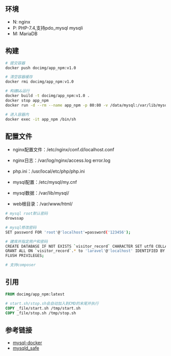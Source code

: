 ## 环境

- N: nginx
- P: PHP-7.4,支持pdo_mysql mysqli
- M: MariaDB

## 构建
```bash
# 提交容器
docker push docimg/app_npm:v1.0

# 清空容器缓存
docker rmi docimg/app_npm:v1.0

# 构建&&运行
docker build -t docimg/app_npm:v1.0 .
docker stop app_npm
docker run -d --rm --name app_npm -p 80:80 -v /data/mysql:/var/lib/mysql docimg/app_npm:v1.0

# 进入容器内
docker exec -it app_npm /bin/sh
```

## 配置文件

- nginx配置文件：/etc/nginx/conf.d/localhost.conf
- nginx日志：/var/log/nginx/access.log  error.log

- php.ini：/usr/local/etc/php/php.ini

- mysql配置：/etc/mysql/my.cnf
- mysql数据：/var/lib/mysql/

- web根目录：/var/www/html/

```bash
# mysql root默认密码
drowssap

# mysql修改密码
SET password FOR 'root'@'localhost'=password('123456');

# 建库并指定用户和密码
CREATE DATABASE IF NOT EXISTS `visitor_record` CHARACTER SET utf8 COLLATE utf8_general_ci;
GRANT ALL ON `visitor_record`.* to 'laravel'@'localhost' IDENTIFIED BY '123456789';
FLUSH PRIVILEGES;

# 支持composer
```


## 引用

```Dockerfile
FROM docimg/app_npm:latest

# start.sh/stop.sh会自动加入到CMD的末尾并执行
COPY _file/start.sh /tmp/start.sh
COPY _file/stop.sh /tmp/stop.sh

```

## 参考链接

- [mysql-docker](https://github.com/tonydeng/mysql-docker)
- [mysqld_safe](https://mariadb.com/kb/en/mysqld_safe/)
